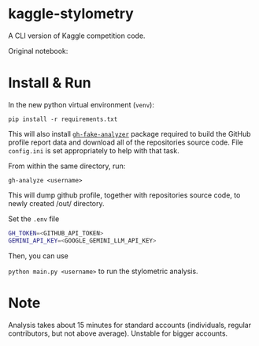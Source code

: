 # kaggle-stylometry

A CLI version of Kaggle competition code. 

Original notebook:

# Install & Run

In the new python virtual environment (`venv`):

`pip install -r requirements.txt`

This will also install [`gh-fake-analyzer`](https://pypi.org/project/gh-fake-analyzer) package required to build the GitHub profile report data and download all of the repositories source code. File `config.ini` is set appropriately to help with that task.

From within the same directory, run:

`gh-analyze <username>`

This will dump <username> github profile, together with repositories source code, to newly created /out/<username> directory.

Set the `.env` file

```sh
GH_TOKEN=<GITHUB_API_TOKEN>
GEMINI_API_KEY=<GOOGLE_GEMINI_LLM_API_KEY>
```

Then, you can use 

`python main.py <username>` to run the stylometric analysis.

# Note

Analysis takes about 15 minutes for standard accounts (individuals, regular contributors, but not above average). Unstable for bigger accounts. 
